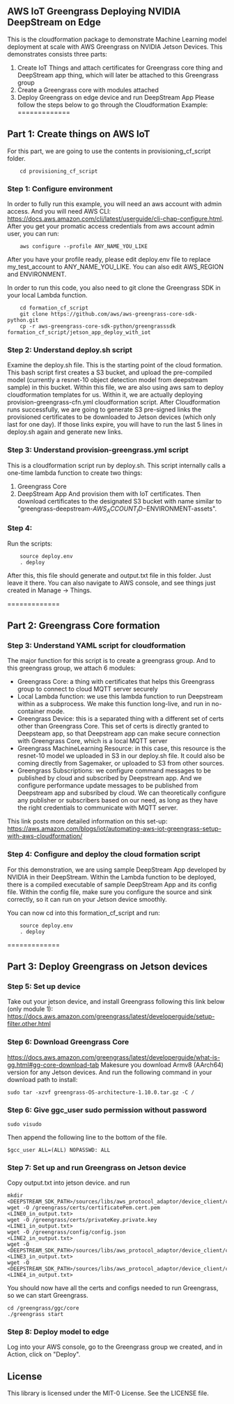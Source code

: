 ## AWS IoT Greengrass Deploying NVIDIA DeepStream on Edge
This is the cloudformation package to demonstrate Machine Learning model deployment at scale with AWS Greengrass on NVIDIA Jetson Devices. This demonstrates consists three parts:
1. Create IoT Things and attach certificates for Greengrass core thing and DeepStream app thing, which will later be attached to this Greengrass group
2. Create a Greengrass core with modules attached
3. Deploy Greengrass on edge device and run DeepStream App
Please follow the steps below to go through the Cloudformation Example:
=============

## Part 1: Create things on AWS IoT
For this part, we are going to use the contents in provisioning_cf_script folder.
```
	cd provisioning_cf_script
```
### Step 1: Configure environment
In order to fully run this example, you will need an aws account with admin access. 
And you will need AWS CLI: https://docs.aws.amazon.com/cli/latest/userguide/cli-chap-configure.html.
After you get your promatic access credentials from aws account admin user, you can run:
```
	aws configure --profile ANY_NAME_YOU_LIKE
```
After you have your profile ready, please edit deploy.env file to replace my_test_account to ANY_NAME_YOU_LIKE. You can also edit AWS_REGION and ENVIRONMENT.

In order to run this code, you also need to git clone the Greengrass SDK in your local Lambda function.
```
	cd formation_cf_script
	git clone https://github.com/aws/aws-greengrass-core-sdk-python.git
	cp -r aws-greengrass-core-sdk-python/greengrasssdk formation_cf_script/jetson_app_deploy_with_iot

```

### Step 2: Understand deploy.sh script
Examine the deploy.sh file. This is the starting point of the cloud formation. 
This bash script first creates a S3 bucket, and upload the pre-compiled model \(currently a resnet-10 object detection model from deepstream sample\) in this bucket. 
Within this file, we are also using aws sam to deploy cloudformation templates for us. Within it, we are actually deploying provision-greengrass-cfn.yml cloudformation script.
After Cloudformation runs successfully, we are going to generate S3 pre-signed links the provisioned certificates to be downloaded to Jetson devices (which only last for one day). If those links expire, you will have to run the last 5 lines in deploy.sh again and generate new links.

### Step 3: Understand provision-greengrass.yml script
This is a cloudformation script run by deploy.sh. This script internally calls a one-time lambda function to create two things:
1. Greengrass Core
2. DeepStream App
And provision them with IoT certificates. Then download certificates to the designated S3 bucket <YOUR-S3-BUCKET> with name similar to "greengrass-deepstream-$AWS_ACCOUNT_ID-$ENVIRONMENT-assets".

### Step 4:
Run the scripts:
```
	source deploy.env
	. deploy
```
After this, this file should generate and output.txt file in this folder. Just leave it there.
You can also navigate to AWS console, and see things just created in Manage -> Things.

=============

## Part 2: Greengrass Core formation
### Step 3: Understand YAML script for cloudformation
The major function for this script is to create a greengrass group. And to this greengrass group, we attach 6 modules:
- Greengrass Core: a thing with certificates that helps this Greengrass group to connect to cloud MQTT server securely
- Local Lambda function: we use this lambda function to run Deepstream within as a subprocess. We make this function long-live, and run in no-container mode.
- Greengrass Device: this is a separated thing with a different set of certs other than Greengrass Core. This set of certs is directly granted to Deepsteam app, so that Deepstream app can make secure connection with Greengrass Core, which is a local MQTT server
- Greengrass MachineLearning Resource: in this case, this resource is the resnet-10 model we uploaded in S3 in our deploy.sh file. It could also be coming directly from Sagemaker, or uploaded to S3 from other sources.
- Greengrass Subscriptions: we configure command messages to be published by cloud and subscribed by Deepstream app. And we configure performance update messages to be published from Deepstream app and subsribed by cloud. We can theoretically configure any publisher or subscribers based on our need, as long as they have the right credentials to communicate with MQTT server.

This link posts more detailed information on this set-up: https://aws.amazon.com/blogs/iot/automating-aws-iot-greengrass-setup-with-aws-cloudformation/

### Step 4: Configure and deploy the cloud formation script
For this demonstration, we are using sample DeepStream App developed by NVIDIA in their DeepStream. Within the Lambda function to be deployed, there is a compiled executable of sample DeepStream App and its config file. Within the config file, make sure you configure the source and sink correctly, so it can run on your Jetson device smoothly.

You can now cd into this formation_cf_script and run:
```
	source deploy.env
	. deploy
```

=============

## Part 3: Deploy Greengrass on Jetson devices
### Step 5: Set up device

Take out your jetson device, and install Greengrass following this link below (only module 1):
https://docs.aws.amazon.com/greengrass/latest/developerguide/setup-filter.other.html

### Step 6: Download Greengrass Core
https://docs.aws.amazon.com/greengrass/latest/developerguide/what-is-gg.html#gg-core-download-tab
Makesure you download Armv8 (AArch64) version for any Jetson devices. And run the following command in your download path to install:
```
sudo tar -xzvf greengrass-OS-architecture-1.10.0.tar.gz -C /
```

### Step 6: Give ggc_user sudo permission without password
```
sudo visudo
```
Then append the following line to the bottom of the file.
```
$gcc_user ALL=(ALL) NOPASSWD: ALL
```

### Step 7: Set up and run Greengrass on Jetson device
Copy output.txt into jetson device. and run
```
mkdir <DEEPSTREAM_SDK_PATH>/sources/libs/aws_protocol_adaptor/device_client/certs
wget -O /greengrass/certs/certificatePem.cert.pem <LINE0_in_output.txt>
wget -O /greengrass/certs/privateKey.private.key  <LINE1_in_output.txt>
wget -O /greengrass/config/config.json 			  <LINE2_in_output.txt>
wget -O <DEEPSTREAM_SDK_PATH>/sources/libs/aws_protocol_adaptor/device_client/certs/certificatePem.cert.pem <LINE3_in_output.txt>
wget -O <DEEPSTREAM_SDK_PATH>/sources/libs/aws_protocol_adaptor/device_client/certs/privateKey.private.key  <LINE4_in_output.txt>
```
You should now have all the certs and configs needed to run Greengrass, so we can start Greengrass.
```
cd /greengrass/ggc/core
./greengrass start
```

### Step 8: Deploy model to edge
Log into your AWS console, go to the Greengrass group we created, and in Action, click on "Deploy".
## License

This library is licensed under the MIT-0 License. See the LICENSE file.

